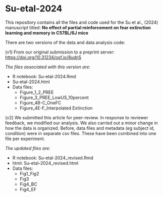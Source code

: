 # Su-etal-2024

This repository contains all the files and code used for the Su et al., (2024) manuscript titled: **No effect of partial reinforcement on fear extinction learning and memory in C57BL/6J mice**

There are two versions of the data and data analysis code:

(v1) From our original submission to a preprint server:
https://doi.org/10.31234/osf.io/8udn5

*The files associated with this version are:*
-  R notebook: Su-etal-2024.Rmd
-  Su-etal-2024.html
-  Data files:
    - Figure_1_2_PREE
    - Figure_3_PREE_LowUS_10percent
    - Figure_4B-C_OneFC
    - Figure_4E-F_Interpolated Extinction

(v2) We submitted this article for peer-review. In response to reviewer feedback, we modified our analysis. We also carried out a minor change in how the data is organized. Before, data files and metadata (eg subject id, condition) were in separate csv files. These have been combined into one file per experiment. 

*The updated files are:*
-  R notebook: Su-etal-2024_revised.Rmd
-  html: Su-etal-2024_revised.html
-  Data files:
   -  Fig1_Fig2
   -  Fig3
   -  Fig4_BC
   -  Fig4_EF
